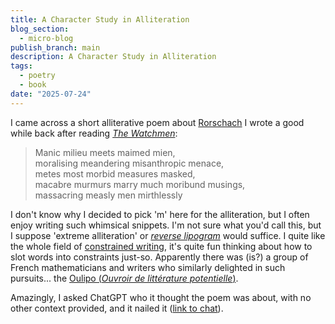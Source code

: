 ```yaml
---
title: A Character Study in Alliteration
blog_section:
  - micro-blog
publish_branch: main
description: A Character Study in Alliteration
tags:
  - poetry
  - book
date: "2025-07-24"
---
```


I came across a short alliterative poem about [Rorschach](https://en.wikipedia.org/wiki/Rorschach_(character)) I wrote a good while back after reading [_The Watchmen_](https://en.wikipedia.org/wiki/Watchmen):

> Manic milieu meets maimed mien,  
> moralising meandering misanthropic menace,  
> metes most morbid measures masked,  
> macabre murmurs marry much moribund musings,  
> massacring measly men mirthlessly  

I don't know why I decided to pick 'm' here for the alliteration, but I often enjoy writing such whimsical snippets. I'm not sure what you'd call this, but I suppose 'extreme alliteration' or [_reverse lipogram_](https://en.wikipedia.org/wiki/Lipogram#Reverse_lipogram) would suffice. I quite like the whole field of [constrained writing](https://en.wikipedia.org/wiki/Constrained_writing), it's quite fun thinking about how to slot words into constraints just-so. Apparently there was (is?) a group of French mathematicians and writers who similarly delighted in such pursuits... the [Oulipo (_Ouvroir de littérature potentielle_)](https://en.wikipedia.org/wiki/Oulipo).

Amazingly, I asked ChatGPT who it thought the poem was about, with no other context provided, and it nailed it ([link to chat](https://chatgpt.com/share/68822874-f890-800c-8c72-c4bb6becc70f)).
